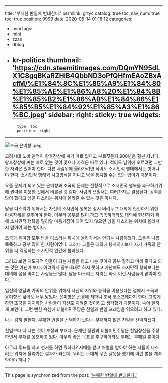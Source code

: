 
---
title: '부패한 반일에 반대한다.'
permlink: grtyc
catalog: true
toc_nav_num: true
toc: true
position: 9999
date: 2020-05-14 01:18:12
categories:
- mini
tags:
- mini
- zzan
- dblog
- kr-politics
thumbnail: 'https://cdn.steemitimages.com/DQmYN95dLX1C8gqBKaRZHiB4QbbND3oPfQHfmEAoZBxAcfM/%E1%84%8C%E1%85%A9%E1%84%80%E1%85%AE%E1%86%A8%20%E1%84%8B%E1%85%B2%E1%86%AB%E1%84%86%E1%85%B5%E1%84%92%E1%85%A3%E1%86%BC.jpeg'
sidebar:
    right:
        sticky: true
widgets:
    -
        type: toc
        position: right
---


![조국 윤미향.jpeg](https://cdn.steemitimages.com/DQmYN95dLX1C8gqBKaRZHiB4QbbND3oPfQHfmEAoZBxAcfM/%E1%84%8C%E1%85%A9%E1%84%80%E1%85%AE%E1%86%A8%20%E1%84%8B%E1%85%B2%E1%86%AB%E1%84%86%E1%85%B5%E1%84%92%E1%85%A3%E1%86%BC.jpeg)



고려시대 노비 만적이 왕후장상에 씨가 따로 없다고 부르짖은지 900년은 훨씬 지났다. 왕후장상에 씨는 따로 없는 것이 맞으나 자격은 따로 있다. 적어도 남위에 오르려면 그만한 자격은 있어야 한다. 다른 사람위에 올라가려면 적어도 소시민적 행태에서는 벗어나야 한다. 소시민적 행태와 사고방식을 지니고 남을 통치할 수는 없는 법이기 때문이다.

요즘 문제가 되고 있는 윤미향과 조국의 문제는 전형적으로 소시민적 행복을 추구하기위해 권력을 이용한 것에서 비롯된 것 같다. 사람의 쓰임새는 여러가지로 결정된다. 공부를 많이 했다고 남을 다스리는 위치에 올라갈 수 있는 것은 아니다.

남을 다스리기 위해서는 자신의 소시민적 행복은 잠시 버려두고 대의에 헌신하기 위한 마음자세를 갖추어야 한다. 아무리 공부를 많이 하고 똑똑하더라도 대의에 헌신하기 위해 소시민적 행복을 멀리할 마음가짐이 되어 있지 않으면 남을 다스리는 위치에 올라서지 말아야 하는 법이다.

조국과 윤미향 모두 남을 다스리는 위치에 올라가서는 안되는 사람이었다. 그들은 나름 똑똑하고 공부 많이 한 사람이었다. 그러나 그들은 대의에 봉사하기보다 자기 가족의 안위를 더 걱정하는 소시민적 인간에 불과했다.

그러고 보면 지도자적 인물이 되는 사람은 타고 나는 것이지 공부 잘하고 머리 좋다고 되는 것은 아닌가 보다. 어려워서 공부제대로 하지 못하고 가난해도 소시민적 행복보다는 대의에 몸을 바치는 사람들은 많다. 남을 다스리는 자리는 바로 이런 사람들이 맡아야 한다.

일신의 영달과 가족의 안위를 위해서 자신의 지위와 능력을 이용했다는 점에서 조국과 윤미향은 닮아도 너무 닮았다. 윤미향은 곤경에 처하니 조국 코스프레까지 한다. 그렇게 하면 조국을 지지하던 사람들이 자신도 지켜줄 것이라고 생각했기 때문이다. 속이 빤하게 보인다. 그런 빤한 속셈에 더불어민주당은 친일과 반일 프레임을 엮으려고 하고 있다.

나는 감히 말한다. 부패한 반일을 선택하기 보다는 부패하지 않은 친일을 선택하겠다.

친일보다 더 나쁜 것이 부정과 부패다. 문재인 정권과 더불어민주당은 친일청산을 주장하면서 부패를 옹호하고 있다. 아무리 좋은 목표를 추구하더라도 부패는 부패일 뿐이다.

아무리 투표를 하고 선거를 하면 뭐하나? 지배를 받고 처벌을 받아야 하는 자들이 다스리는 위치에 올라가는 결과가 되는데. 우리는 도대체 무슨 잘못을 했기에 이런 벌을 계속 받아야 하나 ?

- - -

This page is synchronized from the post: ['부패한 반일에 반대한다.'](https://steemit.com/@oldstone/grtyc)
